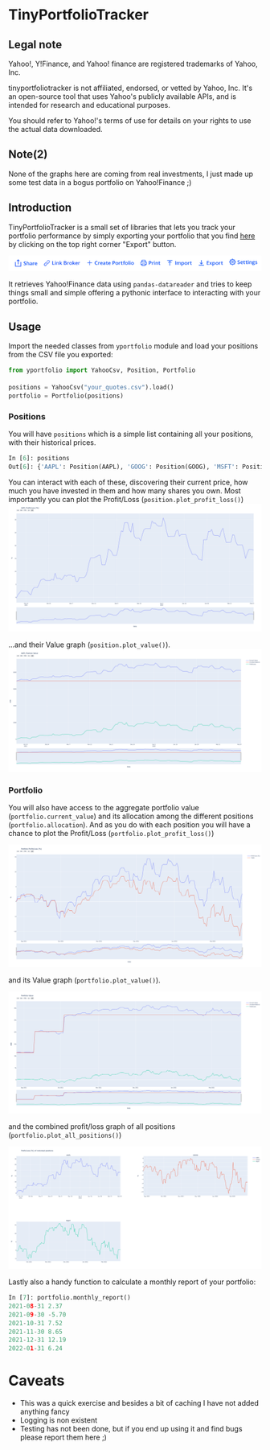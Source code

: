 # TinyPortfolioTracker

## Legal note

Yahoo!, Y!Finance, and Yahoo! finance are registered trademarks of Yahoo, Inc.

tinyportfoliotracker is not affiliated, endorsed, or vetted by Yahoo, Inc. It's an open-source tool that uses Yahoo's publicly available APIs, and is intended for research and educational purposes.

You should refer to Yahoo!'s terms of use for details on your rights to use the actual data downloaded.

## Note(2)
None of the graphs here are coming from real investments, I just made up some test data in a bogus portfolio on Yahoo!Finance ;)

## Introduction
TinyPortfolioTracker is a small set of libraries that lets you track your portfolio performance by simply exporting your portfolio that you find [here](https://finance.yahoo.com/portfolio/p_0/view) by clicking on the top right corner "Export" button.

![](images/export.png)

It retrieves Yahoo!Finance data using `pandas-datareader` and tries to keep things small and simple offering a pythonic interface to interacting with your portfolio.

## Usage

Import the needed classes from `yportfolio` module and load your positions from the CSV file you exported:
```python
from yportfolio import YahooCsv, Position, Portfolio

positions = YahooCsv("your_quotes.csv").load()
portfolio = Portfolio(positions)
```
### Positions
You will have `positions` which is a simple list containing all your positions, with their historical prices.
```python
In [6]: positions
Out[6]: {'AAPL': Position(AAPL), 'GOOG': Position(GOOG), 'MSFT': Position(MSFT)}

```
You can interact with each of these, discovering their current price, how much you have invested in them and how many shares you own. Most importantly you can plot the Profit/Loss (`position.plot_profit_loss()`)
![](images/aapl_profit.png)

...and their Value graph (`position.plot_value()`).
![](images/aapl.png)

### Portfolio
You will also have access to the aggregate portfolio value (`portfolio.current_value`) and its allocation among the different positions (`portfolio.allocation`). And as you do with each position you will have a chance to plot the Profit/Loss (`portfolio.plot_profit_loss()`) 

![](images/plot_profit.png)
    
and its Value graph (`portfolio.plot_value()`).

![](images/plot_value.png)

and the combined profit/loss graph of all positions (`portfolio.plot_all_positions()`)

![](images/multiplot.png)

Lastly also a handy function to calculate a monthly report of your portfolio:

```python
In [7]: portfolio.monthly_report()
2021-08-31 2.37
2021-09-30 -5.70
2021-10-31 7.52
2021-11-30 8.65
2021-12-31 12.19
2022-01-31 6.24
```


# Caveats
 * This was a quick exercise and besides a bit of caching I have not added anything fancy
 * Logging is non existent
 * Testing has not been done, but if you end up using it and find bugs please report them here ;)



